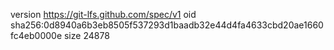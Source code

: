 version https://git-lfs.github.com/spec/v1
oid sha256:0d8940a6b3eb8505f537293d1baadb32e44d4fa4633cbd20ae1660fc4eb0000e
size 24878
